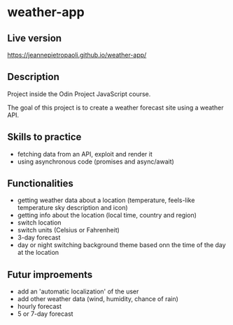 # weather-app

## Live version

https://jeannepietropaoli.github.io/weather-app/

## Description

Project inside the Odin Project JavaScript course.

The goal of this project is to create a weather forecast site using a weather API.

## Skills to practice

- fetching data from an API, exploit and render it
- using asynchronous code (promises and async/await)

## Functionalities 

- getting weather data about a location (temperature, feels-like temperature sky description and icon)
- getting info about the location (local time, country and region)
- switch location
- switch units (Celsius or Fahrenheit)
- 3-day forecast
- day or night switching background theme based onn the time of the day at the location

## Futur improements

- add an 'automatic localization' of the user
- add other weather data (wind, humidity, chance of rain)
- hourly forecast
- 5 or 7-day forecast

